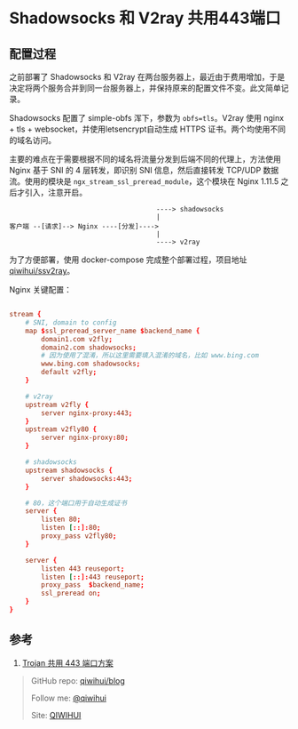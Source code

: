 # Shadowsocks 和 V2ray 共用443端口

## 配置过程

之前部署了 Shadowsocks 和 V2ray 在两台服务器上，最近由于费用增加，于是决定将两个服务合并到同一台服务器上，并保持原来的配置文件不变。此文简单记录。

Shadowsocks 配置了 simple-obfs 浑下，参数为 `obfs=tls`。V2ray 使用 nginx + tls + websocket，并使用letsencrypt自动生成 HTTPS 证书。两个均使用不同的域名访问。

主要的难点在于需要根据不同的域名将流量分发到后端不同的代理上，方法使用 Nginx 基于 SNI 的 4 层转发，即识别 SNI 信息，然后直接转发 TCP/UDP 数据流。使用的模块是 `ngx_stream_ssl_preread_module`，这个模块在 Nginx 1.11.5 之后才引入，注意开启。

<!--more-->

```
                                     ----> shadowsocks
                                     |
客户端 --[请求]--> Nginx ----[分发]---->
                                     |
                                     ----> v2ray
```

为了方便部署，使用 docker-compose 完成整个部署过程，项目地址 [qiwihui/ssv2ray](https://github.com/qiwihui/ssv2ray)。

Nginx 关键配置：

```conf

stream {
    # SNI, domain to config
    map $ssl_preread_server_name $backend_name {
        domain1.com v2fly;
        domain2.com shadowsocks;
        # 因为使用了混淆，所以这里需要填入混淆的域名，比如 www.bing.com
        www.bing.com shadowsocks;
        default v2fly;
    }

    # v2ray
    upstream v2fly {
        server nginx-proxy:443;
    }
    upstream v2fly80 {
        server nginx-proxy:80;
    }

    # shadowsocks
    upstream shadowsocks {
        server shadowsocks:443;
    }

    # 80，这个端口用于自动生成证书
    server {
        listen 80;
        listen [::]:80;
        proxy_pass v2fly80;
    }

    server {
        listen 443 reuseport;
        listen [::]:443 reuseport;
        proxy_pass  $backend_name;
        ssl_preread on;
    }
}
```

## 参考

1. [Trojan 共用 443 端口方案](https://www.chengxiaobai.cn/record/trojan-shared-443-port-scheme.html)

> GitHub repo: [qiwihui/blog](https://github.com/qiwihui/blog)
>
> Follow me: [@qiwihui](https://github.com/qiwihui)
>
> Site: [QIWIHUI](https://qiwihui.com)

